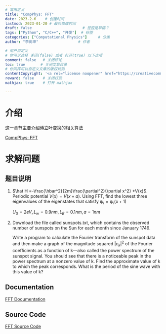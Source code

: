 ```yaml
---
# 常用定义
title: "CompPhys: FFT"
date: 2023-2-6    # 创建时间
lastmod: 2023-01-20 # 最后修改时间
draft: false                       # 是否是草稿？
tags: ["Python", "C/C++", "开发"]  # 标签
categories: ["Computational Physics"]     # 分类
author: "李尚坤"                  # 作者

# 用户自定义
# 你可以选择 关闭(false) 或者 打开(true) 以下选项
comment: false   # 关闭评论
toc: true       # 关闭文章目录
# 你同样可以自定义文章的版权规则
contentCopyright: '<a rel="license noopener" href="https://creativecommons.org/licenses/by-nc-nd/4.0/" target="_blank">CC BY-NC-ND 4.0</a>'
reward: false	 # 关闭打赏
mathjax: true    # 打开 mathjax

---
```


# 介绍

这一章节主要介绍傅立叶变换的相关算法

[CompPhys: FFT](/pdf/Comp_Phys/Computational_Physics-FFT-5.pdf)

# 求解问题

## 题目说明

1. $\hat H =-\frac{\hbar^2}{2m}\frac{\partial^2}{\partial x^2} +V(x)$. Periodic potential $V(x)=V(x+a)$.
    Using FFT, find the lowest three eigenvalues of the eigenstates that satisfy $\psi_i=\psi_i(x+1)$

   $U_0=2eV, L_w=0.9nm, L_B=0.1nm, a=1nm$

2. Download the file called sunspots.txt, which contains the observed number of sunspots on the Sun for each month since January 1749.

   Write a program to calculate the Fourier transform of the sunspot data and then make a graph of the magnitude squared $|c_k|^2$ of the Fourier coeﬀicients as a function of k—also called the power spectrum of the sunspot signal. You should see that there is a noticeable peak in the power spectrum at a nonzero value of k. Find the approximate value of k to which the peak corresponds. What is the period of the sine wave with this value of k?

## Documentation

[FFT Documentation](/pdf/Comp_Phys/Assignment_06.pdf)

## Source Code

[FFT Source Code](https://github.com/ShangkunLi/Computational_Physics/tree/main/Assignment%2006)
